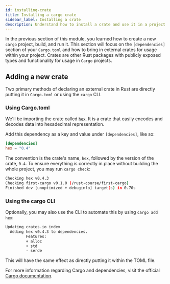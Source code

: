 ```yaml
---
id: installing-crate
title: Installing a cargo crate
sidebar_label: Installing a crate
description: Understand how to install a crate and use it in a project.
---
```


In the previous section of this module, you learned how to create a new `cargo` project, build, and run it.  This section will focus on the `[dependencies]` section of your `Cargo.toml` and how to bring in external crates for usage within your project.  Crates are other Rust packages with publicly exposed types and functionality for usage in `Cargo` projects.

## Adding a new crate

Two primary methods of declaring an external crate in Rust are directly putting it in `Cargo.toml` or using the `cargo` CLI.

### Using Cargo.toml

We'll be importing the crate called [`hex`](https://crates.io/crates/hex).  It is a crate that easily encodes and decodes data into hexadecimal representation.

Add this dependency as a key and value under `[dependencies]`, like so:

```toml
[dependencies]
hex = "0.4"

```
The convention is the crate's name, `hex`, followed by the version of the crate, `0.4`.  To ensure everything is correctly in place without building the whole project, you may run `cargo check`:

```sh
Checking hex v0.4.3
Checking first-cargo v0.1.0 (/rust-course/first-cargo)
Finished dev [unoptimized + debuginfo] target(s) in 0.70s
```

### Using the cargo CLI

Optionally, you may also use the CLI to automate this by using `cargo add hex`:

```sh
Updating crates.io index
  Adding hex v0.4.3 to dependencies.
         Features:
         + alloc
         + std
         - serde
```

This will have the same effect as directly putting it within the TOML file.

For more information regarding Cargo and dependencies, visit the official [Cargo documentation](https://doc.rust-lang.org/cargo/index.html).
